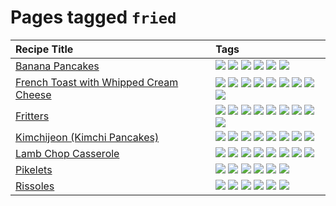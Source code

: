 # Pages tagged `fried`

|Recipe Title|Tags
|:---|:---|
|[Banana Pancakes](../recipes/bananapancakes.md)|[![](https://img.shields.io/badge/tag-breakfast-659a8f)](../tags/breakfast.md) [![](https://img.shields.io/badge/tag-fast-5d33f3)](../tags/fast.md) [![](https://img.shields.io/badge/tag-fried-cb29b)](../tags/fried.md) [![](https://img.shields.io/badge/tag-simple-32613c)](../tags/simple.md) [![](https://img.shields.io/badge/tag-stovetop-e5c1d4)](../tags/stovetop.md) [![](https://img.shields.io/badge/tag-vegetarian-1754e4)](../tags/vegetarian.md)|
|[French Toast with Whipped Cream Cheese](../recipes/frenchtoastwhippedcreamcheese.md)|[![](https://img.shields.io/badge/tag-amazing-8ce73b)](../tags/amazing.md) [![](https://img.shields.io/badge/tag-breakfast-659a8f)](../tags/breakfast.md) [![](https://img.shields.io/badge/tag-dairy-208450)](../tags/dairy.md) [![](https://img.shields.io/badge/tag-dessert-517a72)](../tags/dessert.md) [![](https://img.shields.io/badge/tag-fried-cb29b)](../tags/fried.md) [![](https://img.shields.io/badge/tag-large_quantity-eadebe)](../tags/large_quantity.md) [![](https://img.shields.io/badge/tag-messy-4d8aaa)](../tags/messy.md) [![](https://img.shields.io/badge/tag-mine-2b6571)](../tags/mine.md) [![](https://img.shields.io/badge/tag-vegetarian-1754e4)](../tags/vegetarian.md)|
|[Fritters](../recipes/fritters.md)|[![](https://img.shields.io/badge/tag-chicken-ab4f55)](../tags/chicken.md) [![](https://img.shields.io/badge/tag-dairy-208450)](../tags/dairy.md) [![](https://img.shields.io/badge/tag-dinner-91514)](../tags/dinner.md) [![](https://img.shields.io/badge/tag-family-d82abc)](../tags/family.md) [![](https://img.shields.io/badge/tag-fried-cb29b)](../tags/fried.md) [![](https://img.shields.io/badge/tag-ham-708555)](../tags/ham.md) [![](https://img.shields.io/badge/tag-lamb-dc62b7)](../tags/lamb.md) [![](https://img.shields.io/badge/tag-leftovers-3a20e)](../tags/leftovers.md) [![](https://img.shields.io/badge/tag-vegetables-e7673c)](../tags/vegetables.md)|
|[Kimchijeon (Kimchi Pancakes)](../recipes/kimchipancakes.md)|[![](https://img.shields.io/badge/tag-dinner-91514)](../tags/dinner.md) [![](https://img.shields.io/badge/tag-easy-427cd)](../tags/easy.md) [![](https://img.shields.io/badge/tag-fried-cb29b)](../tags/fried.md) [![](https://img.shields.io/badge/tag-korean-6a156e)](../tags/korean.md) [![](https://img.shields.io/badge/tag-lunch-42963a)](../tags/lunch.md) [![](https://img.shields.io/badge/tag-stovetop-e5c1d4)](../tags/stovetop.md) [![](https://img.shields.io/badge/tag-vegan-10cdd6)](../tags/vegan.md) [![](https://img.shields.io/badge/tag-vegetarian-1754e4)](../tags/vegetarian.md)|
|[Lamb Chop Casserole](../recipes/lambchopcasserole.md)|[![](https://img.shields.io/badge/tag-aussie-9acea8)](../tags/aussie.md) [![](https://img.shields.io/badge/tag-baked-062ab)](../tags/baked.md) [![](https://img.shields.io/badge/tag-battered-da139a)](../tags/battered.md) [![](https://img.shields.io/badge/tag-casserole-3a4f8e)](../tags/casserole.md) [![](https://img.shields.io/badge/tag-dinner-91514)](../tags/dinner.md) [![](https://img.shields.io/badge/tag-family-d82abc)](../tags/family.md) [![](https://img.shields.io/badge/tag-fried-cb29b)](../tags/fried.md) [![](https://img.shields.io/badge/tag-lamb-dc62b7)](../tags/lamb.md)|
|[Pikelets](../recipes/pikelets.md)|[![](https://img.shields.io/badge/tag-breakfast-659a8f)](../tags/breakfast.md) [![](https://img.shields.io/badge/tag-dairy-208450)](../tags/dairy.md) [![](https://img.shields.io/badge/tag-dessert-517a72)](../tags/dessert.md) [![](https://img.shields.io/badge/tag-family-d82abc)](../tags/family.md) [![](https://img.shields.io/badge/tag-fried-cb29b)](../tags/fried.md) [![](https://img.shields.io/badge/tag-vegetarian-1754e4)](../tags/vegetarian.md)|
|[Rissoles](../recipes/rissoles.md)|[![](https://img.shields.io/badge/tag-aussie-9acea8)](../tags/aussie.md) [![](https://img.shields.io/badge/tag-beef-8344b1)](../tags/beef.md) [![](https://img.shields.io/badge/tag-dinner-91514)](../tags/dinner.md) [![](https://img.shields.io/badge/tag-easy-427cd)](../tags/easy.md) [![](https://img.shields.io/badge/tag-family-d82abc)](../tags/family.md) [![](https://img.shields.io/badge/tag-fried-cb29b)](../tags/fried.md)|